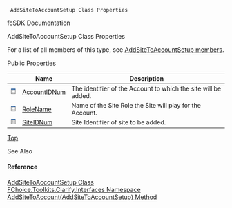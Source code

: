 ﻿     AddSiteToAccountSetup Class Properties                                                   

fcSDK Documentation

AddSiteToAccountSetup Class Properties

For a list of all members of this type, see [AddSiteToAccountSetup members](FChoice.Toolkits.Clarify~FChoice.Toolkits.Clarify.Interfaces.AddSiteToAccountSetup_members.md).

Public Properties

|   | Name | Description |
| --- | --- | --- |
| ![Public Property](dotnetimages/publicProperty.png) | [AccountIDNum](FChoice.Toolkits.Clarify~FChoice.Toolkits.Clarify.Interfaces.AddSiteToAccountSetup~AccountIDNum.md) | The identifier of the Account to which the site will be added.   |
| ![Public Property](dotnetimages/publicProperty.png) | [RoleName](FChoice.Toolkits.Clarify~FChoice.Toolkits.Clarify.Interfaces.AddSiteToAccountSetup~RoleName.md) | Name of the Site Role the Site will play for the Account.   |
| ![Public Property](dotnetimages/publicProperty.png) | [SiteIDNum](FChoice.Toolkits.Clarify~FChoice.Toolkits.Clarify.Interfaces.AddSiteToAccountSetup~SiteIDNum.md) | Site Identifier of site to be added.   |

[Top](#top)

See Also

#### Reference

[AddSiteToAccountSetup Class](FChoice.Toolkits.Clarify~FChoice.Toolkits.Clarify.Interfaces.AddSiteToAccountSetup.md)  
[FChoice.Toolkits.Clarify.Interfaces Namespace](FChoice.Toolkits.Clarify~FChoice.Toolkits.Clarify.Interfaces_namespace.md)  
[AddSiteToAccount(AddSiteToAccountSetup) Method](FChoice.Toolkits.Clarify~FChoice.Toolkits.Clarify.Interfaces.InterfacesToolkit~AddSiteToAccount(AddSiteToAccountSetup).md)
